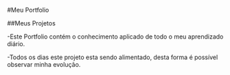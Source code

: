 #Meu Portfolio   
   
##Meus Projetos

-Este Portfolio contém o conhecimento aplicado de todo o meu aprendizado diário.
   
-Todos os dias este projeto esta sendo alimentado, desta forma é possível observar minha evolução.
